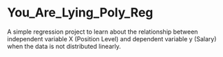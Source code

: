 # You_Are_Lying_Poly_Reg
A simple regression project to learn about the relationship between independent variable X (Position Level) and dependent variable y (Salary) when the data is not distributed linearly.
